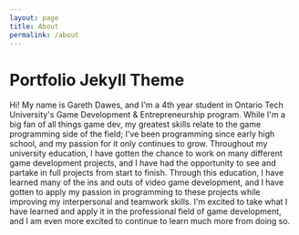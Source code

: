 ```yaml
---
layout: page
title: About
permalink: /about
---
```


# Portfolio Jekyll Theme

Hi! My name is Gareth Dawes, and I'm a 4th year student in Ontario Tech University's Game Development & Entrepreneurship program. While I'm a big fan of all things game dev, my greatest skills relate to the game programming side of the field; I've been programming since early high school, and my passion for it only continues to grow. Throughout my university education, I have gotten the chance to work on many different game development projects, and I have had the opportunity to see and partake in full projects from start to finish. Through this education, I have learned many of the ins and outs of video game development, and I have gotten to apply my passion in programming to these projects while improving my interpersonal and teamwork skills. I'm excited to take what I have learned and apply it in the professional field of game development, and I am even more excited to continue to learn much more from doing so.

